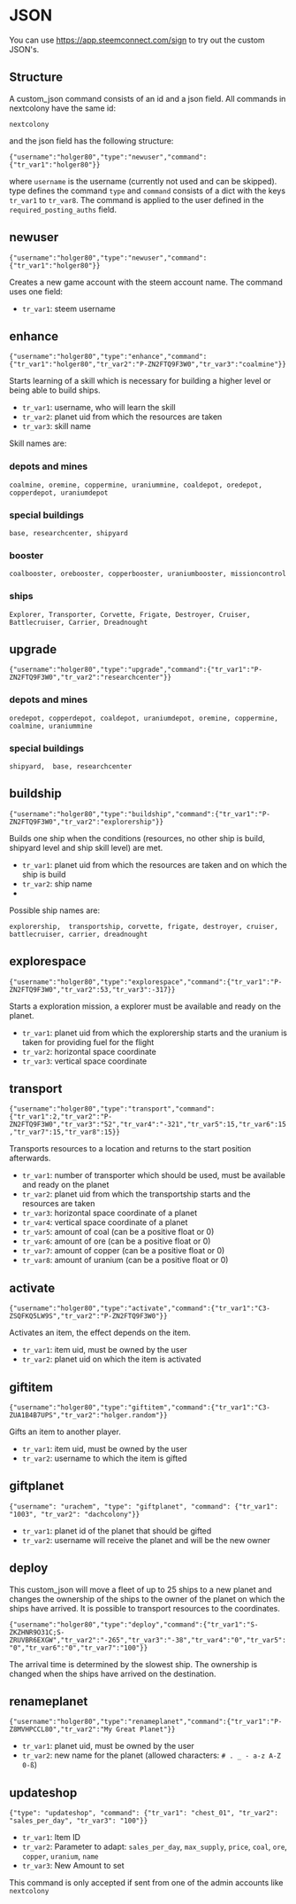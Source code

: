 # JSON

You can use https://app.steemconnect.com/sign to try out the custom JSON's.

## Structure

A custom_json command consists of an id and a json field. All commands in nextcolony have the same id:

```nextcolony```

and the json field has the following structure:

```{"username":"holger80","type":"newuser","command":{"tr_var1":"holger80"}}```

where `username` is the username (currently not used and can be skipped).
type defines the command `type` and `command` consists of a dict with the keys `tr_var1` to `tr_var8`.
The command is applied to the user defined in the `required_posting_auths` field.

## newuser

```{"username":"holger80","type":"newuser","command":{"tr_var1":"holger80"}}```

Creates a new game account with the steem account name.
The command uses one field:

- `tr_var1`: steem username

## enhance

```{"username":"holger80","type":"enhance","command":{"tr_var1":"holger80","tr_var2":"P-ZN2FTQ9F3W0","tr_var3":"coalmine"}}```

Starts learning of a skill which is necessary for building a higher level or being able to build ships.

- `tr_var1`: username, who will learn the skill
- `tr_var2`: planet uid from which the resources are taken
- `tr_var3`: skill name

Skill names are:

### depots and mines

```coalmine, oremine, coppermine, uraniummine, coaldepot, oredepot, copperdepot, uraniumdepot```

### special buildings

```base, researchcenter, shipyard```

### booster

```coalbooster, orebooster, copperbooster, uraniumbooster, missioncontrol```

### ships

```Explorer, Transporter, Corvette, Frigate, Destroyer, Cruiser, Battlecruiser, Carrier, Dreadnought```

## upgrade

```{"username":"holger80","type":"upgrade","command":{"tr_var1":"P-ZN2FTQ9F3W0","tr_var2":"researchcenter"}}```

### depots and mines

```oredepot, copperdepot, coaldepot, uraniumdepot, oremine, coppermine, coalmine, uraniummine```

### special buildings

```shipyard,  base, researchcenter```

## buildship

```{"username":"holger80","type":"buildship","command":{"tr_var1":"P-ZN2FTQ9F3W0","tr_var2":"explorership"}}```

Builds one ship when the conditions (resources, no other ship is build, shipyard level and ship skill level) are met.

- `tr_var1`: planet uid from which the resources are taken and on which the ship is build
- `tr_var2`: ship name
- 
Possible ship names are:

```explorership,  transportship, corvette, frigate, destroyer, cruiser, battlecruiser, carrier, dreadnought``` 

## explorespace

```{"username":"holger80","type":"explorespace","command":{"tr_var1":"P-ZN2FTQ9F3W0","tr_var2":53,"tr_var3":-317}}```

Starts a exploration mission, a explorer must be available and ready on the planet.

- `tr_var1`: planet uid from which the explorership starts and the uranium is taken for providing fuel for the flight
- `tr_var2`: horizontal space coordinate
- `tr_var3`: vertical space coordinate

## transport

```{"username":"holger80","type":"transport","command":{"tr_var1":2,"tr_var2":"P-ZN2FTQ9F3W0","tr_var3":"52","tr_var4":"-321","tr_var5":15,"tr_var6":15,"tr_var7":15,"tr_var8":15}}```

Transports resources to a location and returns to the start position afterwards.

- `tr_var1`: number of transporter which should be used, must be available and ready on the planet
- `tr_var2`: planet uid from which the transportship starts and the resources are taken
- `tr_var3`: horizontal space coordinate of a planet
- `tr_var4`: vertical space coordinate of a planet
- `tr_var5`: amount of coal (can be a positive float or 0)
- `tr_var6`: amount of ore (can be a positive float or 0)
- `tr_var7`: amount of copper (can be a positive float or 0)
- `tr_var8`: amount of uranium (can be a positive float or 0)

## activate

```{"username":"holger80","type":"activate","command":{"tr_var1":"C3-ZSQFKQ5LW9S","tr_var2":"P-ZN2FTQ9F3W0"}}```

Activates an item, the effect depends on the item.

- ```tr_var1```: item uid, must be owned by the user
- ```tr_var2```: planet uid on which the item is activated

## giftitem

```{"username":"holger80","type":"giftitem","command":{"tr_var1":"C3-ZUA1B4B7UPS","tr_var2":"holger.random"}}```

Gifts an item to another player.

- `tr_var1`: item uid, must be owned by the user
- `tr_var2`: username to which the item is gifted

## giftplanet

```{"username": "urachem", "type": "giftplanet", "command": {"tr_var1": "1003", "tr_var2": "dachcolony"}}```

- `tr_var1`: planet id of the planet that should be gifted
- `tr_var2`: username will receive the planet and will be the new owner

## deploy

This custom_json will move a fleet of up to 25 ships to a new planet and changes the ownership of the ships to the owner of the planet on which the ships have arrived. It is possible to transport resources to the coordinates.

```{"username":"holger80","type":"deploy","command":{"tr_var1":"S-ZKZHNR9O31C;S-ZRUVBR6EXGW","tr_var2":"-265","tr_var3":"-38","tr_var4":"0","tr_var5":"0","tr_var6":"0","tr_var7":"100"}}```

The arrival time is determined by the slowest ship. The ownership is changed when the ships have arrived on the destination.

## renameplanet

```{"username":"holger80","type":"renameplanet","command":{"tr_var1":"P-Z8MVHPCCL80","tr_var2":"My Great Planet"}}```

- `tr_var1`: planet uid, must be owned by the user
- `tr_var2`: new name for the planet (allowed characters: `# . _ - a-z A-Z 0-ß`)

## updateshop

```{"type": "updateshop", "command": {"tr_var1": "chest_01", "tr_var2": "sales_per_day", "tr_var3": "100"}}```

- `tr_var1`: Item ID
- `tr_var2`: Parameter to adapt: `sales_per_day`, `max_supply`, `price`, `coal`, `ore`,  `copper`, `uranium`, `name` 
- `tr_var3`: New Amount to set

This command is only accepted if sent from one of the admin accounts like `nextcolony`